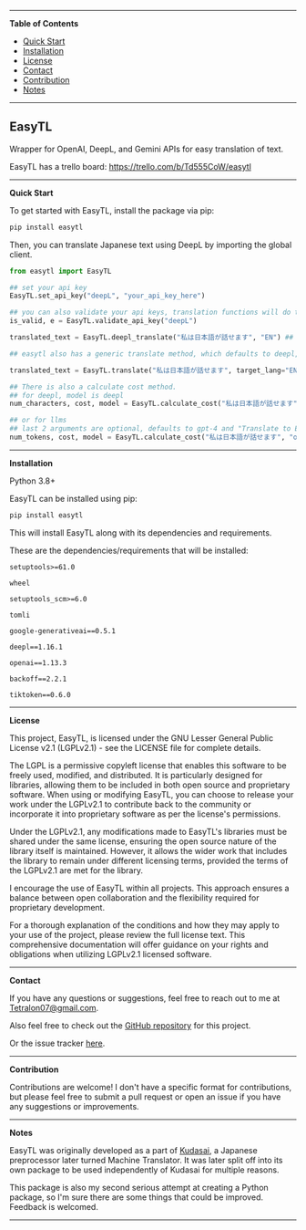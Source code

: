 ---------------------------------------------------------------------------------------------------------------------------------------------------
**Table of Contents**

- [Quick Start](#quick-start)
- [Installation](#installation)
- [License](#license)
- [Contact](#contact)
- [Contribution](#contribution)
- [Notes](#notes)

---------------------------------------------------------------------------------------------------------------------------------------------------

## EasyTL

Wrapper for OpenAI, DeepL, and Gemini APIs for easy translation of text.

EasyTL has a trello board:
https://trello.com/b/Td555CoW/easytl

---------------------------------------------------------------------------------------------------------------------------------------------------
**Quick Start**<a name="quick-start"></a>

To get started with EasyTL, install the package via pip:

```bash
pip install easytl
```

Then, you can translate Japanese text using DeepL by importing the global client.

```python
from easytl import EasyTL

## set your api key
EasyTL.set_api_key("deepL", "your_api_key_here")

## you can also validate your api keys, translation functions will do this automatically
is_valid, e = EasyTL.validate_api_key("deepL")

translated_text = EasyTL.deepl_translate("私は日本語が話せます", "EN") ## Text to translate, language to translate to, only two "required" arguments but there are more optional arguments for additional functionality.

## easytl also has a generic translate method, which defaults to deepl, requires text, and kwargs for the translate method it uses.

translated_text = EasyTL.translate("私は日本語が話せます", target_lang="EN")

## There is also a calculate cost method.
## for deepl, model is deepl
num_characters, cost, model = EasyTL.calculate_cost("私は日本語が話せます", "deepL") ## Text to translate, service to use

## or for llms
## last 2 arguments are optional, defaults to gpt-4 and "Translate to English"
num_tokens, cost, model = EasyTL.calculate_cost("私は日本語が話せます", "openai", "gpt-4", "Translate to English") ## Text to translate, service to use, model to use, prompt to use

```

---------------------------------------------------------------------------------------------------------------------------------------------------

**Installation**<a name="installation"></a>

Python 3.8+

EasyTL can be installed using pip:


```bash
pip install easytl
```

This will install EasyTL along with its dependencies and requirements.

These are the dependencies/requirements that will be installed:
```
setuptools>=61.0

wheel

setuptools_scm>=6.0

tomli

google-generativeai==0.5.1

deepl==1.16.1

openai==1.13.3

backoff==2.2.1

tiktoken==0.6.0

```
---------------------------------------------------------------------------------------------------------------------------------------------------

**License**<a name="license"></a>

This project, EasyTL, is licensed under the GNU Lesser General Public License v2.1 (LGPLv2.1) - see the LICENSE file for complete details.

The LGPL is a permissive copyleft license that enables this software to be freely used, modified, and distributed. It is particularly designed for libraries, allowing them to be included in both open source and proprietary software. When using or modifying EasyTL, you can choose to release your work under the LGPLv2.1 to contribute back to the community or incorporate it into proprietary software as per the license's permissions.

Under the LGPLv2.1, any modifications made to EasyTL's libraries must be shared under the same license, ensuring the open source nature of the library itself is maintained. However, it allows the wider work that includes the library to remain under different licensing terms, provided the terms of the LGPLv2.1 are met for the library.

I encourage the use of EasyTL within all projects. This approach ensures a balance between open collaboration and the flexibility required for proprietary development.

For a thorough explanation of the conditions and how they may apply to your use of the project, please review the full license text. This comprehensive documentation will offer guidance on your rights and obligations when utilizing LGPLv2.1 licensed software.

---------------------------------------------------------------------------------------------------------------------------------------------------

**Contact**<a name="contact"></a>

If you have any questions or suggestions, feel free to reach out to me at [Tetralon07@gmail.com](mailto:Tetralon07@gmail.com).

Also feel free to check out the [GitHub repository](https://github.com/Bikatr7/EasyTL) for this project.

Or the issue tracker [here](https://github.com/Bikatr7/EasyTL/issues).

---------------------------------------------------------------------------------------------------------------------------------------------------

**Contribution**<a name="contribution"></a>

Contributions are welcome! I don't have a specific format for contributions, but please feel free to submit a pull request or open an issue if you have any suggestions or improvements.

---------------------------------------------------------------------------------------------------------------------------------------------------

**Notes**<a name="notes"></a>

EasyTL was originally developed as a part of [Kudasai](https://github.com/Bikatr7/Kudasai), a Japanese preprocessor later turned Machine Translator. It was later split off into its own package to be used independently of Kudasai for multiple reasons.

This package is also my second serious attempt at creating a Python package, so I'm sure there are some things that could be improved. Feedback is welcomed.

---------------------------------------------------------------------------------------------------------------------------------------------------
